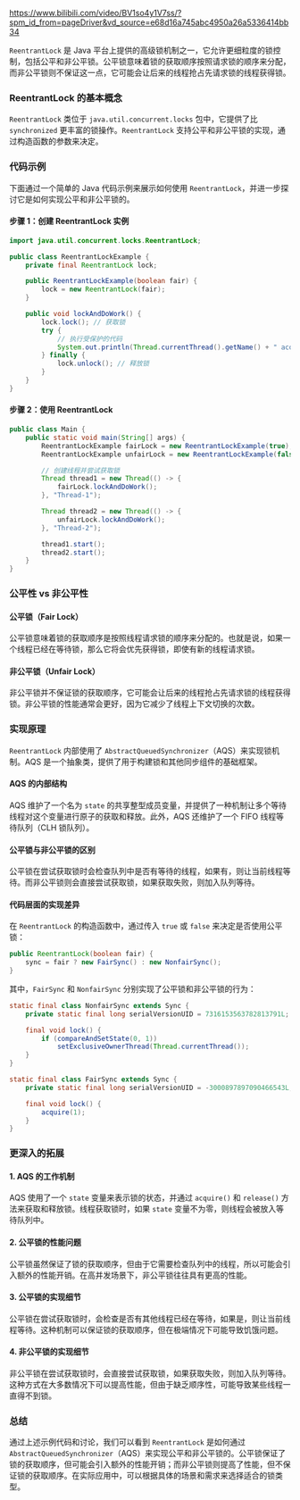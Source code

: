 https://www.bilibili.com/video/BV1so4y1V7ss/?spm_id_from=pageDriver&vd_source=e68d16a745abc4950a26a5336414bb34

`ReentrantLock` 是 Java 平台上提供的高级锁机制之一，它允许更细粒度的锁控制，包括公平和非公平锁。公平锁意味着锁的获取顺序按照请求锁的顺序来分配，而非公平锁则不保证这一点，它可能会让后来的线程抢占先请求锁的线程获得锁。

### ReentrantLock 的基本概念

`ReentrantLock` 类位于 `java.util.concurrent.locks` 包中，它提供了比 `synchronized` 更丰富的锁操作。`ReentrantLock` 支持公平和非公平锁的实现，通过构造函数的参数来决定。

### 代码示例

下面通过一个简单的 Java 代码示例来展示如何使用 `ReentrantLock`，并进一步探讨它是如何实现公平和非公平锁的。

#### 步骤 1：创建 ReentrantLock 实例

```java
import java.util.concurrent.locks.ReentrantLock;

public class ReentrantLockExample {
    private final ReentrantLock lock;

    public ReentrantLockExample(boolean fair) {
        lock = new ReentrantLock(fair);
    }

    public void lockAndDoWork() {
        lock.lock(); // 获取锁
        try {
            // 执行受保护的代码
            System.out.println(Thread.currentThread().getName() + " acquired the lock.");
        } finally {
            lock.unlock(); // 释放锁
        }
    }
}
```

#### 步骤 2：使用 ReentrantLock

```java
public class Main {
    public static void main(String[] args) {
        ReentrantLockExample fairLock = new ReentrantLockExample(true); // 公平锁
        ReentrantLockExample unfairLock = new ReentrantLockExample(false); // 非公平锁

        // 创建线程并尝试获取锁
        Thread thread1 = new Thread(() -> {
            fairLock.lockAndDoWork();
        }, "Thread-1");

        Thread thread2 = new Thread(() -> {
            unfairLock.lockAndDoWork();
        }, "Thread-2");

        thread1.start();
        thread2.start();
    }
}
```

### 公平性 vs 非公平性

#### 公平锁（Fair Lock）

公平锁意味着锁的获取顺序是按照线程请求锁的顺序来分配的。也就是说，如果一个线程已经在等待锁，那么它将会优先获得锁，即使有新的线程请求锁。

#### 非公平锁（Unfair Lock）

非公平锁并不保证锁的获取顺序，它可能会让后来的线程抢占先请求锁的线程获得锁。非公平锁的性能通常会更好，因为它减少了线程上下文切换的次数。

### 实现原理

`ReentrantLock` 内部使用了 `AbstractQueuedSynchronizer`（AQS）来实现锁机制。AQS 是一个抽象类，提供了用于构建锁和其他同步组件的基础框架。

#### AQS 的内部结构

AQS 维护了一个名为 `state` 的共享整型成员变量，并提供了一种机制让多个等待线程对这个变量进行原子的获取和释放。此外，AQS 还维护了一个 FIFO 线程等待队列（CLH 锁队列）。

#### 公平锁与非公平锁的区别

公平锁在尝试获取锁时会检查队列中是否有等待的线程，如果有，则让当前线程等待。而非公平锁则会直接尝试获取锁，如果获取失败，则加入队列等待。

#### 代码层面的实现差异

在 `ReentrantLock` 的构造函数中，通过传入 `true` 或 `false` 来决定是否使用公平锁：

```java
public ReentrantLock(boolean fair) {
    sync = fair ? new FairSync() : new NonfairSync();
}
```

其中，`FairSync` 和 `NonfairSync` 分别实现了公平锁和非公平锁的行为：

```java
static final class NonfairSync extends Sync {
    private static final long serialVersionUID = 7316153563782813791L;

    final void lock() {
        if (compareAndSetState(0, 1))
            setExclusiveOwnerThread(Thread.currentThread());
    }
}

static final class FairSync extends Sync {
    private static final long serialVersionUID = -3000897897090466543L;

    final void lock() {
        acquire(1);
    }
}
```

### 更深入的拓展

#### 1. AQS 的工作机制

AQS 使用了一个 `state` 变量来表示锁的状态，并通过 `acquire()` 和 `release()` 方法来获取和释放锁。线程获取锁时，如果 `state` 变量不为零，则线程会被放入等待队列中。

#### 2. 公平锁的性能问题

公平锁虽然保证了锁的获取顺序，但由于它需要检查队列中的线程，所以可能会引入额外的性能开销。在高并发场景下，非公平锁往往具有更高的性能。

#### 3. 公平锁的实现细节

公平锁在尝试获取锁时，会检查是否有其他线程已经在等待，如果是，则让当前线程等待。这种机制可以保证锁的获取顺序，但在极端情况下可能导致饥饿问题。

#### 4. 非公平锁的实现细节

非公平锁在尝试获取锁时，会直接尝试获取锁，如果获取失败，则加入队列等待。这种方式在大多数情况下可以提高性能，但由于缺乏顺序性，可能导致某些线程一直得不到锁。

### 总结

通过上述示例代码和讨论，我们可以看到 `ReentrantLock` 是如何通过 `AbstractQueuedSynchronizer`（AQS）来实现公平和非公平锁的。公平锁保证了锁的获取顺序，但可能会引入额外的性能开销；而非公平锁则提高了性能，但不保证锁的获取顺序。在实际应用中，可以根据具体的场景和需求来选择适合的锁类型。
